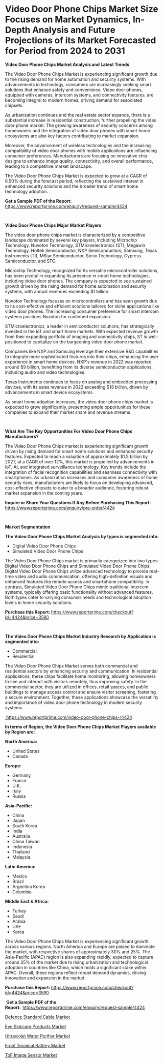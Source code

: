 <p><h1>Video Door Phone Chips Market Size Focuses on Market Dynamics, In-Depth Analysis and Future Projections of its Market Forecasted for Period from 2024 to 2031</h1></p><p><strong>Video Door Phone Chips Market Analysis and Latest Trends</strong></p>
<p><p>The Video Door Phone Chips Market is experiencing significant growth due to the rising demand for home automation and security systems. With advancements in technology, consumers are increasingly seeking smart solutions that enhance safety and convenience. Video door phones, equipped with cameras, intercom systems, and connectivity features, are becoming integral to modern homes, driving demand for associated chipsets.</p><p>As urbanization continues and the real estate sector expands, there is a substantial increase in residential construction, further propelling the video door phone market. The growing awareness of security concerns among homeowners and the integration of video door phones with smart home ecosystems are also key factors contributing to market expansion.</p><p>Moreover, the advancement of wireless technologies and the increasing compatibility of video door phones with mobile applications are influencing consumer preferences. Manufacturers are focusing on innovative chip designs to enhance image quality, connectivity, and overall performance, leading to a competitive market landscape.</p><p>The Video Door Phone Chips Market is expected to grow at a CAGR of 6.50% during the forecast period, reflecting the sustained interest in enhanced security solutions and the broader trend of smart home technology adoption.</p></p>
<p><strong>Get a Sample PDF of the Report:&nbsp;</strong> <a href="https://www.reportprime.com/enquiry/request-sample/4424?utm_campaign=1994&utm_medium=2&utm_source=Github&utm_content=ia&utm_term=24122024&utm_id=video-door-phone-chips">https://www.reportprime.com/enquiry/request-sample/4424</a></p>
<p>&nbsp;</p>
<p><strong>Video Door Phone Chips Major Market Players</strong></p>
<p><p>The video door phone chips market is characterized by a competitive landscape dominated by several key players, including Microchip Technology, Nuvoton Technology, STMicroelectronics (ST), Megawin Technology, Holtek Semiconductor, NXP Semiconductors, Samsung, Texas Instruments (TI), MStar Semiconductor, Sonix Technology, Cypress Semiconductor, and STC.</p><p>Microchip Technology, recognized for its versatile microcontroller solutions, has been pivotal in expanding its presence in smart home technologies, including video door phones. The company is expected to see sustained growth driven by the rising demand for home automation and security systems, with annual revenues exceeding $1 billion.</p><p>Nuvoton Technology focuses on microcontrollers and has seen growth due to its cost-effective and efficient solutions tailored for niche applications like video door phones. The increasing consumer preference for smart intercom systems positions Nuvoton for continued expansion.</p><p>STMicroelectronics, a leader in semiconductor solutions, has strategically invested in the IoT and smart home markets. With expected revenue growth from their expanding portfolio of imaging and connectivity chips, ST is well-positioned to capitalize on the burgeoning video door phone market.</p><p>Companies like NXP and Samsung leverage their extensive R&D capabilities to integrate more sophisticated features into their chips, enhancing the user experience in smart home devices. NXP's revenue in 2022 was reported around $9 billion, benefiting from its diverse semiconductor applications, including audio and video technologies.</p><p>Texas Instruments continues to focus on analog and embedded processing devices, with its sales revenue in 2022 exceeding $18 billion, driven by advancements in smart device ecosystems.</p><p>As smart home adoption increases, the video door phone chips market is expected to grow significantly, presenting ample opportunities for these companies to expand their market share and revenue streams.</p></p>
<p>&nbsp;</p>
<p><strong>What Are The Key Opportunities For Video Door Phone Chips Manufacturers?</strong></p>
<p><p>The Video Door Phone Chips market is experiencing significant growth driven by rising demand for smart home solutions and enhanced security features. Expected to reach a valuation of approximately $1.5 billion by 2027, at a CAGR of over 12%, this market is propelled by advancements in IoT, AI, and integrated surveillance technology. Key trends include the integration of facial recognition capabilities and seamless connectivity with smartphones. As urbanization increases and consumer awareness of home security rises, manufacturers are likely to focus on developing advanced, cost-effective chipsets to cater to a broader audience, fostering robust market expansion in the coming years.</p></p>
<p><strong>Inquire or Share Your Questions If Any Before Purchasing This Report:</strong> <a href="https://www.reportprime.com/enquiry/pre-order/4424?utm_campaign=1994&utm_medium=2&utm_source=Github&utm_content=ia&utm_term=24122024&utm_id=video-door-phone-chips">https://www.reportprime.com/enquiry/pre-order/4424</a></p>
<p>&nbsp;</p>
<p><strong>Market Segmentation</strong></p>
<p><strong>The Video Door Phone Chips Market Analysis by types is segmented into:</strong></p>
<p><ul><li>Digital Video Door Phone Chips</li><li>Simulated Video Door Phone Chips</li></ul></p>
<p><p>The Video Door Phone Chips market is primarily categorized into two types: Digital Video Door Phone Chips and Simulated Video Door Phone Chips. Digital Video Door Phone Chips utilize advanced technology to provide real-time video and audio communication, offering high-definition visuals and enhanced features like remote access and smartphone compatibility. In contrast, Simulated Video Door Phone Chips mimic traditional intercom systems, typically offering basic functionality without advanced features. Both types cater to varying consumer needs and technological adoption levels in home security solutions.</p></p>
<p><strong>Purchase this Report:&nbsp;</strong><a href="https://www.reportprime.com/checkout?id=4424&price=3590&utm_campaign=1994&utm_medium=2&utm_source=Github&utm_content=ia&utm_term=24122024&utm_id=video-door-phone-chips">https://www.reportprime.com/checkout?id=4424&price=3590</a></p>
<p>&nbsp;</p>
<p><strong>The Video Door Phone Chips Market Industry Research by Application is segmented into:</strong></p>
<p><ul><li>Commercial</li><li>Residential</li></ul></p>
<p><p>The Video Door Phone Chips Market serves both commercial and residential sectors by enhancing security and communication. In residential applications, these chips facilitate home monitoring, allowing homeowners to see and interact with visitors remotely, thus improving safety. In the commercial sector, they are utilized in offices, retail spaces, and public buildings to manage access control and ensure visitor screening, fostering a secure environment. Together, these applications showcase the versatility and importance of video door phone technology in modern security systems.</p></p>
<p><a href="https://www.reportprime.com/video-door-phone-chips-r4424?utm_campaign=1994&utm_medium=2&utm_source=Github&utm_content=ia&utm_term=24122024&utm_id=video-door-phone-chips">&nbsp;https://www.reportprime.com/video-door-phone-chips-r4424</a></p>
<p><strong>In terms of Region, the Video Door Phone Chips Market Players available by Region are:</strong></p>
<p>
    <p> <strong> North America: </strong>
        <ul>
            <li>United States</li>
            <li>Canada</li>
        </ul>
        </p> 
    <p> <strong> Europe: </strong>
        <ul>
            <li>Germany</li>
            <li>France</li>
            <li>U.K.</li>
            <li>Italy</li>
            <li>Russia</li>
        </ul>
        </p> 
    <p> <strong> Asia-Pacific: </strong>
        <ul>
            <li>China</li>
            <li>Japan</li>
            <li>South Korea</li>
            <li>India</li>
            <li>Australia</li>
            <li>China Taiwan</li>
            <li>Indonesia</li>
            <li>Thailand</li>
            <li>Malaysia</li>
        </ul>
        </p> 
    <p> <strong> Latin America: </strong>
        <ul>
            <li>Mexico</li>
            <li>Brazil</li>
            <li>Argentina Korea</li>
            <li>Colombia</li>
        </ul>
        </p> 
    <p> <strong> Middle East & Africa: </strong>
        <ul>
            <li>Turkey</li>
            <li>Saudi</li>
            <li>Arabia</li>
            <li>UAE</li>
            <li>Korea</li>
        </ul>
    </p>
    </p>
<p><p>The Video Door Phone Chips Market is experiencing significant growth across various regions. North America and Europe are poised to dominate the market, with respective shares of approximately 30% and 25%. The Asia-Pacific (APAC) region is also expanding rapidly, expected to capture around 35% of the market due to rising urbanization and technological adoption in countries like China, which holds a significant stake within APAC. Overall, these regions reflect robust demand dynamics, driving innovation and expansion in the market.</p></p>
<p><strong>Purchase this Report: </strong><a href="https://www.reportprime.com/checkout?id=4424&price=3590&utm_campaign=1994&utm_medium=2&utm_source=Github&utm_content=ia&utm_term=24122024&utm_id=video-door-phone-chips">https://www.reportprime.com/checkout?id=4424&price=3590</a></p>
<p>&nbsp;<strong>Get a Sample PDF of the Report:&nbsp;&nbsp;</strong><a href="https://www.reportprime.com/enquiry/request-sample/4424?utm_campaign=1994&utm_medium=2&utm_source=Github&utm_content=ia&utm_term=24122024&utm_id=video-door-phone-chips">https://www.reportprime.com/enquiry/request-sample/4424</a></p>
<p><strong></strong></p>
<p><p><a href="https://www.linkedin.com/pulse/defence-standard-cable-market-size-expanding-cagr-134-period-mnmle?utm_campaign=1994&utm_medium=2&utm_source=Github&utm_content=ia&utm_term=24122024&utm_id=video-door-phone-chips">Defence Standard Cable Market</a></p><p><a href="https://www.linkedin.com/pulse/insights-eye-skincare-products-market-2024-2031-growth-hs2sf?utm_campaign=1994&utm_medium=2&utm_source=Github&utm_content=ia&utm_term=24122024&utm_id=video-door-phone-chips">Eye Skincare Products Market</a></p><p><a href="https://www.linkedin.com/pulse/how-new-trends-shaping-ultraviolet-water-purifier-market-54-cagr-1lfof?utm_campaign=1994&utm_medium=2&utm_source=Github&utm_content=ia&utm_term=24122024&utm_id=video-door-phone-chips">Ultraviolet Water Purifier Market</a></p><p><a href="https://www.linkedin.com/pulse/front-terminal-battery-market-analysis-deployment-growth-factors-irhhe?utm_campaign=1994&utm_medium=2&utm_source=Github&utm_content=ia&utm_term=24122024&utm_id=video-door-phone-chips">Front Terminal Battery Market</a></p><p><a href="https://www.linkedin.com/pulse/overview-clarion-insight-bmubc?utm_campaign=1994&utm_medium=2&utm_source=Github&utm_content=ia&utm_term=24122024&utm_id=video-door-phone-chips">ToF Image Sensor Market</a></p></p>